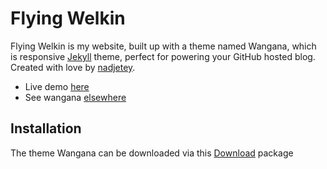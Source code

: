 Flying Welkin
==============

Flying Welkin is my website, built up with a theme named Wangana, which is responsive [Jekyll](http://jekyllrb.com/) theme, perfect for powering your GitHub hosted blog. Created with love by [nadjetey](https://twitter.com/_nadjetey). 

* Live demo [here](http://nadjetey.github.io/wangana/)
* See wangana [elsewhere](http://nadjetey.github.io)

## Installation
The theme Wangana can be downloaded via this [Download](https://github.com/nadjetey/wangana/archive/master.zip) package